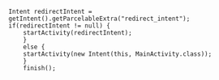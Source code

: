     Intent redirectIntent = getIntent().getParcelableExtra("redirect_intent");
    if(redirectIntent != null) {
        startActivity(redirectIntent);
        }
        else {
        startActivity(new Intent(this, MainActivity.class));
        }
        finish();
